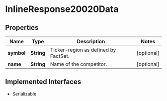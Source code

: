

# InlineResponse20020Data


## Properties

Name | Type | Description | Notes
------------ | ------------- | ------------- | -------------
**symbol** | **String** | Ticker-region as defined by FactSet. |  [optional]
**name** | **String** | Name of the competitor. |  [optional]


## Implemented Interfaces

* Serializable


